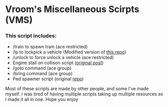 # Vroom's Miscellaneous Scirpts (VMS)

### This script includes:

- /train to spawn train (ace restricted)
- /lp to lockpick a vehicle (Modified version of [this repo](https://github.com/TwisleOfficial/SimpleLockpick/tree/main))
- /unlock to force unlock a vehicle (ace restricted)
- Engine stall on collison script ([original post](https://forum.cfx.re/t/free-standalone-engine-stalling-on-vehicle-collision/5194284/1))
- /goto command (ace group)
- /bring command (ace group)
- Ped spawner script (original [repo](https://github.com/Fiffers/ped_spawner))

Most of these scripts are made by other people, and some I've made myself. I was tired of having multiple scripts taking up multiple resources so I made it all in one. Hope you enjoy
